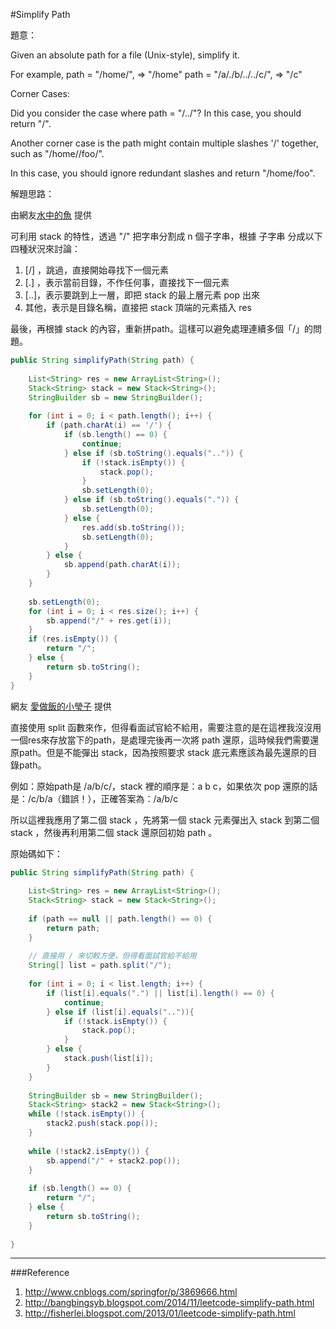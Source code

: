#Simplify Path

[]()

題意：

Given an absolute path for a file (Unix-style), simplify it.

For example,
path = "/home/", => "/home"
path = "/a/./b/../../c/", => "/c"

 

Corner Cases:

Did you consider the case where path = "/../"? In this case, you should return "/".

Another corner case is the path might contain multiple slashes '/' together, such as "/home//foo/".

In this case, you should ignore redundant slashes and return "/home/foo".

解題思路：

由網友[水中的魚](http://fisherlei.blogspot.com/2013/01/leetcode-simplify-path.html) 提供

可利用 stack 的特性，透過 "/" 把字串分割成 n 個子字串，根據 子字串 分成以下四種狀況來討論：

1. [/] ，跳過，直接開始尋找下一個元素
2. [.] ，表示當前目錄，不作任何事，直接找下一個元素
3. [..]，表示要跳到上一層，即把 stack 的最上層元素 pop 出來
4. 其他，表示是目錄名稱，直接把 stack 頂端的元素插入 res

最後，再根據 stack 的內容，重新拼path。這樣可以避免處理連續多個「/」的問題。

```java
public String simplifyPath(String path) {
        
    List<String> res = new ArrayList<String>();
    Stack<String> stack = new Stack<String>();
    StringBuilder sb = new StringBuilder();
    
    for (int i = 0; i < path.length(); i++) {
        if (path.charAt(i) == '/') {
            if (sb.length() == 0) {
                continue;
            } else if (sb.toString().equals("..")) {
                if (!stack.isEmpty()) {
                    stack.pop();
                }
                sb.setLength(0);
            } else if (sb.toString().equals(".")) {
                sb.setLength(0);
            } else {
                res.add(sb.toString());
                sb.setLength(0);
            }
        } else {
            sb.append(path.charAt(i));
        }
    }
    
    sb.setLength(0);
    for (int i = 0; i < res.size(); i++) {
        sb.append("/" + res.get(i));
    }
    if (res.isEmpty()) {
        return "/";
    } else {
        return sb.toString();
    }
}

```

網友 [愛做飯的小瑩子](http://www.cnblogs.com/springfor/p/3869666.html) 提供

直接使用 split 函數來作，但得看面試官給不給用，需要注意的是在這裡我沒沒用一個res來存放當下的path，是處理完後再一次將 path  還原，這時候我們需要還原path。但是不能彈出 stack，因為按照要求 stack 底元素應該為最先還原的目錄path。

例如：原始path是 /a/b/c/，stack 裡的順序是：a b c，如果依次 pop 還原的話是：/c/b/a（錯誤！），正確答案為：/a/b/c

所以這裡我應用了第二個 stack ，先將第一個 stack 元素彈出入 stack 到第二個 stack ，然後再利用第二個 stack 還原回初始 path 。

原始碼如下：

```java
public String simplifyPath(String path) {
        
    List<String> res = new ArrayList<String>();
    Stack<String> stack = new Stack<String>();
    
    if (path == null || path.length() == 0) {
        return path;
    }
    
    // 直接用 / 來切較方便，但得看面試官給不給用
    String[] list = path.split("/");
    
    for (int i = 0; i < list.length; i++) {
        if (list[i].equals(".") || list[i].length() == 0) {
            continue;
        } else if (list[i].equals("..")){
            if (!stack.isEmpty()) {
                stack.pop();
            }
        } else {
            stack.push(list[i]);
        }
    }
    
    StringBuilder sb = new StringBuilder();
    Stack<String> stack2 = new Stack<String>();
    while (!stack.isEmpty()) {
        stack2.push(stack.pop());
    }
    
    while (!stack2.isEmpty()) {
        sb.append("/" + stack2.pop());
    }
    
    if (sb.length() == 0) {
        return "/";
    } else {
        return sb.toString();
    }
    
}

```

---
###Reference
1. http://www.cnblogs.com/springfor/p/3869666.html
2. http://bangbingsyb.blogspot.com/2014/11/leetcode-simplify-path.html
3. http://fisherlei.blogspot.com/2013/01/leetcode-simplify-path.html